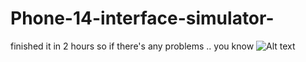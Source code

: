 # Phone-14-interface-simulator-
finished it in 2 hours so if there's any problems .. you know
![Alt text](/assets/src/bg.png "Optional title")

